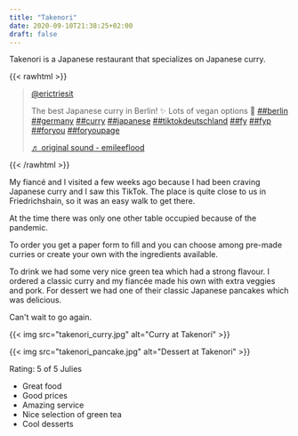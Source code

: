 ```yaml
---
title: "Takenori"
date: 2020-09-10T21:38:25+02:00
draft: false
---
```


Takenori is a Japanese restaurant that specializes on Japanese curry.

{{< rawhtml >}}
  <blockquote class="tiktok-embed" cite="https://www.tiktok.com/@erictriesit/video/6854096809581759750" data-video-id="6854096809581759750" style="max-width: 605px;min-width: 325px;" > <section> <a target="_blank" title="@erictriesit" href="https://www.tiktok.com/@erictriesit">@erictriesit</a> <p>The best Japanese curry in Berlin! ✨ Lots of vegan options 🌱 <a title="berlin" target="_blank" href="https://www.tiktok.com/tag/berlin">##berlin</a> <a title="germany" target="_blank" href="https://www.tiktok.com/tag/germany">##germany</a> <a title="curry" target="_blank" href="https://www.tiktok.com/tag/curry">##curry</a> <a title="japanese" target="_blank" href="https://www.tiktok.com/tag/japanese">##japanese</a> <a title="tiktokdeutschland" target="_blank" href="https://www.tiktok.com/tag/tiktokdeutschland">##tiktokdeutschland</a> <a title="fy" target="_blank" href="https://www.tiktok.com/tag/fy">##fy</a> <a title="fyp" target="_blank" href="https://www.tiktok.com/tag/fyp">##fyp</a> <a title="foryou" target="_blank" href="https://www.tiktok.com/tag/foryou">##foryou</a> <a title="foryoupage" target="_blank" href="https://www.tiktok.com/tag/foryoupage">##foryoupage</a></p> <a target="_blank" title="♬ original sound - emileeflood" href="https://www.tiktok.com/music/original-sound-6761483943930792709">♬ original sound - emileeflood</a> </section> </blockquote> <script async src="https://www.tiktok.com/embed.js"></script>
{{< /rawhtml >}}

My fiancé and I visited a few weeks ago because I had been craving Japanese curry and I saw this TikTok. The place is quite close to us in Friedrichshain, so it was an easy walk to get there.

At the time there was only one other table occupied because of the pandemic.

To order you get a paper form to fill and you can choose among pre-made curries or create your own with the ingredients available.

To drink we had some very nice green tea which had a strong flavour. I ordered a classic curry and my fiancée made his own with extra veggies and pork. For dessert we had one of their classic Japanese pancakes which was delicious.

Can't wait to go again.


{{< img src="takenori_curry.jpg" alt="Curry at Takenori" >}}


{{< img src="takenori_pancake.jpg" alt="Dessert at Takenori" >}}

Rating: 5 of 5 Julies
- Great food
- Good prices
- Amazing service
- Nice selection of green tea
- Cool desserts
